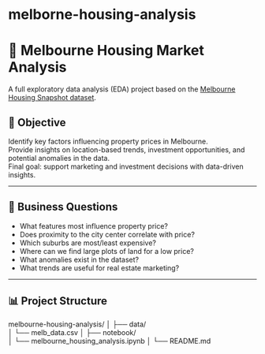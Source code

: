 # melborne-housing-analysis

# 🏡 Melbourne Housing Market Analysis

A full exploratory data analysis (EDA) project based on the [Melbourne Housing Snapshot dataset](https://www.kaggle.com/datasets/dansbecker/melbourne-housing-snapshot).

## 📌 Objective

Identify key factors influencing property prices in Melbourne.  
Provide insights on location-based trends, investment opportunities, and potential anomalies in the data.  
Final goal: support marketing and investment decisions with data-driven insights.

---

## 🧠 Business Questions

- What features most influence property price?
- Does proximity to the city center correlate with price?
- Which suburbs are most/least expensive?
- Where can we find large plots of land for a low price?
- What anomalies exist in the dataset?
- What trends are useful for real estate marketing?

---

## 📊 Project Structure
melbourne-housing-analysis/
│
├── data/             
│   └── melb_data.csv
│
├── notebook/             
│   └── melbourne_housing_analysis.ipynb
│
└── README.md             

